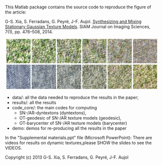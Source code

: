 This Matlab package contains the source code to reproduce the figure of the article:

G-S. Xia, S. Ferradans, G. Peyré, J-F. Aujol. [Synthesizing and Mixing Stationary Gaussian Texture Models](https://hal.archives-ouvertes.fr/hal-00816342/). SIAM Journal on Imaging Sciences, 7(1), pp. 476–508, 2014.

![Example of synthesis of static textures](img/example-synthesis.png)

* data/:  all the data needed to reproduce the results in the paper;
* results/: all the results
* code_core/: the main codes for computing
    - SN-/AR-dyntextons (dyntextons),
    - OT-geodesic of SN-/AR texture models (geodesic),
    - OT-barycenter of SN-/AR texture models (barycenter)
* demo: demos for re-producing all the results in the paper

In the "Supplemental materials.ppt" file (Microsoft PowerPoint): There are videos for results on dynamic textures,please SHOW the slides to see the VIDEOS.

Copyright (c) 2013 G-S. Xia, S. Ferradans, G. Peyré, J-F. Aujol
